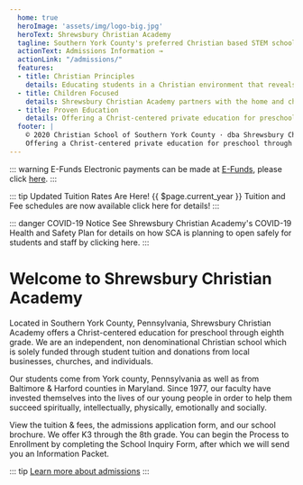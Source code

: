 ```yaml
---
  home: true
  heroImage: 'assets/img/logo-big.jpg'
  heroText: Shrewsbury Christian Academy 
  tagline: Southern York County's preferred Christian based STEM school
  actionText: Admissions Information →
  actionLink: "/admissions/"
  features:
  - title: Christian Principles
    details: Educating students in a Christian environment that reveals God’s ultimate purpose for their lives.
  - title: Children Focused
    details: Shrewsbury Christian Academy partners with the home and church to provide an atmosphere in which the whole child may grow toward full God-given potential.
  - title: Proven Education
    details: Offering a Christ-centered private education for preschool through eighth grade since 1977.
  footer: |
    © 2020 Christian School of Southern York County · dba Shrewsbury Christian Academy · a 501(c)(3) nonprofit organization
    Offering a Christ-centered private education for preschool through eighth grade in Southern York County, Pennsylvania.
---
```


::: warning E-Funds
Electronic payments can be made at <a href="https://eps.mvpbanking.com/cgi-bin/efs/login.pl?access=55719" target="_blank">E-Funds</a>, please click <a href="https://eps.mvpbanking.com/cgi-bin/efs/login.pl?access=55719" target="_blank">here</a>.
:::

<TipBar>

::: tip Updated Tuition Rates Are Here!
{{ $page.current_year }} Tuition and Fee schedules are now available click <a :href="$withBase('/tuition/')">here</a> for details!
:::

::: danger COVID-19 Notice
See Shrewsbury Christian Academy's <a :href="$withBase('/assets/files/sca-covid-plan.pdf')" target="_blank">COVID-19 Health and Safety Plan</a> for details on how SCA is planning to open safely for students and staff by clicking <a :href="$withBase('/assets/files/sca-covid-plan.pdf')" target="_blank">here</a>.
:::

</TipBar>

# Welcome to Shrewsbury Christian Academy
Located in Southern York County, Pennsylvania, Shrewsbury Christian Academy offers a Christ-centered education for preschool through eighth grade. We are an independent, non denominational Christian school which is solely funded through student tuition and donations from local businesses, churches, and individuals.

Our students come from York county, Pennsylvania as well as from Baltimore & Harford counties in Maryland. Since 1977, our faculty have invested themselves into the lives of our young people in order to help them succeed spiritually, intellectually, physically, emotionally and socially.

<Photo :src="$withBase('/assets/img/main.jpg')" height="677px" width="969px" />

View the tuition & fees, the admissions application form, and our school brochure. We offer K3 through the 8th grade. You can begin the Process to Enrollment by completing the School Inquiry Form, after which we will send you an Information Packet.

::: tip
  [Learn more about admissions](/admissions/)
:::

